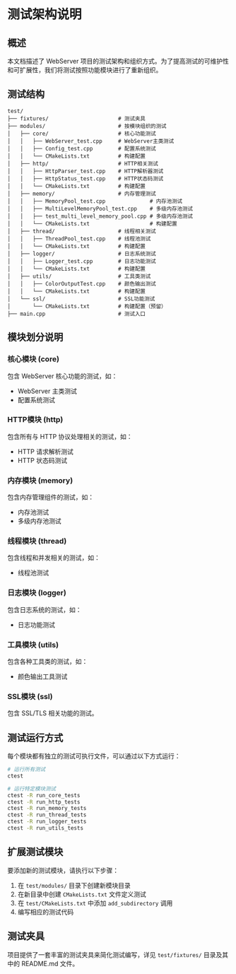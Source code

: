 # 测试架构说明

## 概述

本文档描述了 WebServer 项目的测试架构和组织方式。为了提高测试的可维护性和可扩展性，我们将测试按照功能模块进行了重新组织。

## 测试结构

```
test/
├── fixtures/                      # 测试夹具
├── modules/                       # 按模块组织的测试
│   ├── core/                      # 核心功能测试
│   │   ├── WebServer_test.cpp     # WebServer主类测试
│   │   ├── Config_test.cpp        # 配置系统测试
│   │   └── CMakeLists.txt         # 构建配置
│   ├── http/                      # HTTP相关测试
│   │   ├── HttpParser_test.cpp    # HTTP解析器测试
│   │   ├── HttpStatus_test.cpp    # HTTP状态码测试
│   │   └── CMakeLists.txt         # 构建配置
│   ├── memory/                    # 内存管理测试
│   │   ├── MemoryPool_test.cpp              # 内存池测试
│   │   ├── MultiLevelMemoryPool_test.cpp    # 多级内存池测试
│   │   ├── test_multi_level_memory_pool.cpp # 多级内存池测试
│   │   └── CMakeLists.txt                   # 构建配置
│   ├── thread/                    # 线程相关测试
│   │   ├── ThreadPool_test.cpp    # 线程池测试
│   │   └── CMakeLists.txt         # 构建配置
│   ├── logger/                    # 日志系统测试
│   │   ├── Logger_test.cpp        # 日志功能测试
│   │   └── CMakeLists.txt         # 构建配置
│   ├── utils/                     # 工具类测试
│   │   ├── ColorOutputTest.cpp    # 颜色输出测试
│   │   └── CMakeLists.txt         # 构建配置
│   └── ssl/                       # SSL功能测试
│       └── CMakeLists.txt         # 构建配置（预留）
├── main.cpp                       # 测试入口
```

## 模块划分说明

### 核心模块 (core)
包含 WebServer 核心功能的测试，如：
- WebServer 主类测试
- 配置系统测试

### HTTP模块 (http)
包含所有与 HTTP 协议处理相关的测试，如：
- HTTP 请求解析测试
- HTTP 状态码测试

### 内存模块 (memory)
包含内存管理组件的测试，如：
- 内存池测试
- 多级内存池测试

### 线程模块 (thread)
包含线程和并发相关的测试，如：
- 线程池测试

### 日志模块 (logger)
包含日志系统的测试，如：
- 日志功能测试

### 工具模块 (utils)
包含各种工具类的测试，如：
- 颜色输出工具测试

### SSL模块 (ssl)
包含 SSL/TLS 相关功能的测试。

## 测试运行方式

每个模块都有独立的测试可执行文件，可以通过以下方式运行：

```bash
# 运行所有测试
ctest

# 运行特定模块测试
ctest -R run_core_tests
ctest -R run_http_tests
ctest -R run_memory_tests
ctest -R run_thread_tests
ctest -R run_logger_tests
ctest -R run_utils_tests
```

## 扩展测试模块

要添加新的测试模块，请执行以下步骤：

1. 在 `test/modules/` 目录下创建新模块目录
2. 在新目录中创建 `CMakeLists.txt` 文件定义测试
3. 在 `test/CMakeLists.txt` 中添加 `add_subdirectory` 调用
4. 编写相应的测试代码

## 测试夹具

项目提供了一套丰富的测试夹具来简化测试编写，详见 `test/fixtures/` 目录及其中的 README.md 文件。